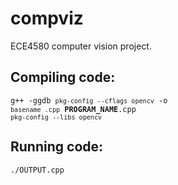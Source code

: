 compviz
=======

ECE4580 computer vision project.

## Compiling code:

<code>g++ -ggdb `pkg-config --cflags opencv` -o `basename .cpp` <b>PROGRAM_NAME</b>.cpp `pkg-config --libs opencv`</code>

## Running code:

<code>./OUTPUT.cpp</code>